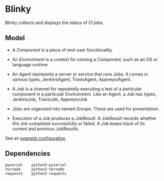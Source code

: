 # Blinky

Blinky collects and displays the status of CI jobs.

## Model

 - A *Component* is a piece of end-user functionality.

 - An *Environment* is a context for running a Component, such as an
   OS or language runtime.

 - An *Agent* represents a server or service that runs Jobs.  It comes
   in various types, JenkinsAgent, TravisAgent, AppveyorAgent.

 - A *Job* is a channel for repeatedly executing a test of a
   particular component in a particular Environment.  Like an Agent, a
   Job has types, JenkinsJob, TravisJob, AppveyorJob.

 - Jobs are organized into named *Groups*.  These are used for
   presentation.

 - Execution of a Job produces a *JobResult*.  A JobResult records
   whether the Job completed successfully or failed.  A Job keeps
   track of its current and previous JobResults.

See an [example configuration](https://github.com/ssorj/blinky/blob/master/misc/qpid.py).

## Dependencies

    pyserial    python3-pyserial
    tornado     python3-tornado
    requests    python3-requests

<!-- # 2. sudo usermod -G wheel,dialout jross -->
